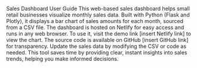Sales Dashboard User Guide
This web-based sales dashboard helps small retail businesses visualize monthly sales data. Built with Python (Flask and Plotly), it displays a bar chart of sales amounts for each month, sourced from a CSV file. The dashboard is hosted on Netlify for easy access and runs in any web browser. To use it, visit the demo link [insert Netlify link] to view the chart. The source code is available on GitHub [insert GitHub link] for transparency. Update the sales data by modifying the CSV or code as needed. This tool saves time by providing clear, instant insights into sales trends, helping you make informed decisions.
